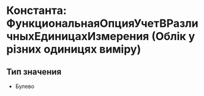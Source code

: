 ﻿# Константа: ФункциональнаяОпцияУчетВРазличныхЕдиницахИзмерения (Облік у різних одиницях виміру)

## Тип значения

- Булево

